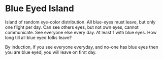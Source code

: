 # Blue Eyed Island

Island of random eye-color distribution. All blue-eyes must leave, but
only one flight per day. Can see others eyes, but not own eyes, cannot
communicate. See everyone else every day. At least 1 with blue eyes.
How long till all blue eyed folks leave?

By induction, if you see everyone everyday, and no-one has blue eyes then
you are blue eyed, you will leave on first day.